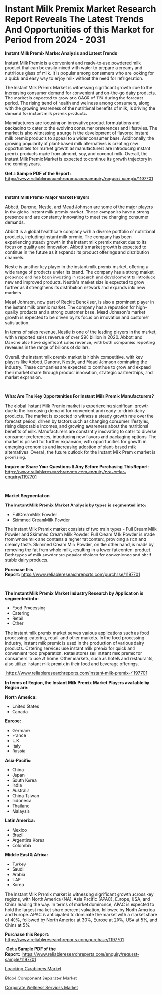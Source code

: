 <p><h1>Instant Milk Premix Market Research Report Reveals The Latest Trends And Opportunities of this Market for Period from 2024 - 2031</h1></p><p><strong>Instant Milk Premix Market Analysis and Latest Trends</strong></p>
<p><p>Instant Milk Premix is a convenient and ready-to-use powdered milk product that can be easily mixed with water to prepare a creamy and nutritious glass of milk. It is popular among consumers who are looking for a quick and easy way to enjoy milk without the need for refrigeration.</p><p>The Instant Milk Premix Market is witnessing significant growth due to the increasing consumer demand for convenient and on-the-go dairy products. The market is expected to grow at a CAGR of 11% during the forecast period. The rising trend of health and wellness among consumers, along with the growing awareness of the nutritional benefits of milk, is driving the demand for instant milk premix products.</p><p>Manufacturers are focusing on innovative product formulations and packaging to cater to the evolving consumer preferences and lifestyles. The market is also witnessing a surge in the development of flavored instant milk premix products to appeal to a wider consumer base. Additionally, the growing popularity of plant-based milk alternatives is creating new opportunities for market growth as manufacturers are introducing instant premix products made from almond, soy, and coconut milk. Overall, the Instant Milk Premix Market is expected to continue its growth trajectory in the coming years.</p></p>
<p><strong>Get a Sample PDF of the Report:&nbsp;</strong> <a href="https://www.reliableresearchreports.com/enquiry/request-sample/1197701">https://www.reliableresearchreports.com/enquiry/request-sample/1197701</a></p>
<p>&nbsp;</p>
<p><strong>Instant Milk Premix Major Market Players</strong></p>
<p><p>Abbott, Danone, Nestle, and Mead Johnson are some of the major players in the global instant milk premix market. These companies have a strong presence and are constantly innovating to meet the changing consumer demands. </p><p>Abbott is a global healthcare company with a diverse portfolio of nutritional products, including instant milk premix. The company has been experiencing steady growth in the instant milk premix market due to its focus on quality and innovation. Abbott's market growth is expected to continue in the future as it expands its product offerings and distribution channels.</p><p>Nestle is another key player in the instant milk premix market, offering a wide range of products under its brand. The company has a strong market presence and has been investing in research and development to introduce new and improved products. Nestle's market size is expected to grow further as it strengthens its distribution network and expands into new markets.</p><p>Mead Johnson, now part of Reckitt Benckiser, is also a prominent player in the instant milk premix market. The company has a reputation for high-quality products and a strong customer base. Mead Johnson's market growth is expected to be driven by its focus on innovation and customer satisfaction.</p><p>In terms of sales revenue, Nestle is one of the leading players in the market, with a reported sales revenue of over $90 billion in 2020. Abbott and Danone also have significant sales revenue, with both companies reporting revenues in the range of billions of dollars.</p><p>Overall, the instant milk premix market is highly competitive, with key players like Abbott, Danone, Nestle, and Mead Johnson dominating the industry. These companies are expected to continue to grow and expand their market share through product innovation, strategic partnerships, and market expansion.</p></p>
<p>&nbsp;</p>
<p><strong>What Are The Key Opportunities For Instant Milk Premix Manufacturers?</strong></p>
<p><p>The global Instant Milk Premix market is experiencing significant growth due to the increasing demand for convenient and ready-to-drink dairy products. The market is expected to witness a steady growth rate over the forecast period, driven by factors such as changing consumer lifestyles, rising disposable incomes, and growing awareness about the nutritional benefits of milk. Manufacturers are constantly innovating to cater to diverse consumer preferences, introducing new flavors and packaging options. The market is poised for further expansion, with opportunities for growth in emerging economies and increasing adoption of plant-based milk alternatives. Overall, the future outlook for the Instant Milk Premix market is promising.</p></p>
<p><strong>Inquire or Share Your Questions If Any Before Purchasing This Report:</strong> <a href="https://www.reliableresearchreports.com/enquiry/pre-order-enquiry/1197701">https://www.reliableresearchreports.com/enquiry/pre-order-enquiry/1197701</a></p>
<p>&nbsp;</p>
<p><strong>Market Segmentation</strong></p>
<p><strong>The Instant Milk Premix Market Analysis by types is segmented into:</strong></p>
<p><ul><li>FullCreamMilk Powder</li><li>Skimmed CreamMilk Powder</li></ul></p>
<p><p>The Instant Milk Premix market consists of two main types - Full Cream Milk Powder and Skimmed Cream Milk Powder. Full Cream Milk Powder is made from whole milk and contains a higher fat content, providing a rich and creamy taste. Skimmed Cream Milk Powder, on the other hand, is made by removing the fat from whole milk, resulting in a lower fat content product. Both types of milk powder are popular choices for convenience and shelf-stable dairy products.</p></p>
<p><strong>Purchase this Report:&nbsp;</strong><a href="https://www.reliableresearchreports.com/purchase/1197701">https://www.reliableresearchreports.com/purchase/1197701</a></p>
<p>&nbsp;</p>
<p><strong>The Instant Milk Premix Market Industry Research by Application is segmented into:</strong></p>
<p><ul><li>Food Processing</li><li>Catering</li><li>Retail</li><li>Other</li></ul></p>
<p><p>The instant milk premix market serves various applications such as food processing, catering, retail, and other markets. In the food processing industry, instant milk premix is used in the production of various dairy products. Catering services use instant milk premix for quick and convenient food preparation. Retail stores sell instant milk premix for consumers to use at home. Other markets, such as hotels and restaurants, also utilize instant milk premix in their food and beverage offerings.</p></p>
<p><a href="https://www.reliableresearchreports.com/instant-milk-premix-r1197701">&nbsp;https://www.reliableresearchreports.com/instant-milk-premix-r1197701</a></p>
<p><strong>In terms of Region, the Instant Milk Premix Market Players available by Region are:</strong></p>
<p>
    <p> <strong> North America: </strong>
        <ul>
            <li>United States</li>
            <li>Canada</li>
        </ul>
        </p> 
    <p> <strong> Europe: </strong>
        <ul>
            <li>Germany</li>
            <li>France</li>
            <li>U.K.</li>
            <li>Italy</li>
            <li>Russia</li>
        </ul>
        </p> 
    <p> <strong> Asia-Pacific: </strong>
        <ul>
            <li>China</li>
            <li>Japan</li>
            <li>South Korea</li>
            <li>India</li>
            <li>Australia</li>
            <li>China Taiwan</li>
            <li>Indonesia</li>
            <li>Thailand</li>
            <li>Malaysia</li>
        </ul>
        </p> 
    <p> <strong> Latin America: </strong>
        <ul>
            <li>Mexico</li>
            <li>Brazil</li>
            <li>Argentina Korea</li>
            <li>Colombia</li>
        </ul>
        </p> 
    <p> <strong> Middle East & Africa: </strong>
        <ul>
            <li>Turkey</li>
            <li>Saudi</li>
            <li>Arabia</li>
            <li>UAE</li>
            <li>Korea</li>
        </ul>
    </p>
    </p>
<p><p>The Instant Milk Premix market is witnessing significant growth across key regions, with North America (NA), Asia Pacific (APAC), Europe, USA, and China leading the way. In terms of market dominance, APAC is expected to hold the largest market share percent valuation, followed by North America and Europe. APAC is anticipated to dominate the market with a market share of 40%, followed by North America at 30%, Europe at 20%, USA at 5%, and China at 5%.</p></p>
<p><strong>Purchase this Report: </strong><a href="https://www.reliableresearchreports.com/purchase/1197701">https://www.reliableresearchreports.com/purchase/1197701</a></p>
<p>&nbsp;<strong>Get a Sample PDF of the Report:&nbsp;&nbsp;</strong><a href="https://www.reliableresearchreports.com/enquiry/request-sample/1197701">https://www.reliableresearchreports.com/enquiry/request-sample/1197701</a></p>
<p><strong></strong></p>
<p><p><a href="https://github.com/lbird53714/Market-Research-Report-List-4/blob/main/loacking-carabiners-market.md">Loacking Carabiners Market</a></p><p><a href="https://www.linkedin.com/pulse/blood-component-separator-market-research-report-provides-8ipke?trackingId=cW5O7sbbPLxyjfdC%2FLDSJQ%3D%3D">Blood Component Separator Market</a></p><p><a href="https://www.linkedin.com/pulse/corporate-wellness-services-market-analysis-examines-ajyre?trackingId=SfvoyWDt%2BZU2VhPmgHUzcw%3D%3D">Corporate Wellness Services Market</a></p></p>